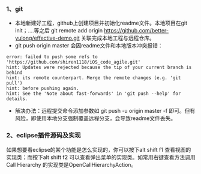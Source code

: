 ### 1、git 
- 本地新建好工程，github上创建项目并初始化readme文件。本地项目在git init；....等之后 git remote add origin https://github.com/better-yulong/effective-demo.git 关联完成本地工程与远程仓库。
- git push origin master 会因readme文件和本地版本冲突报错：
```language
error: failed to push some refs to 'https://github.com/shiren1118/iOS_code_agile.git'
hint: Updates were rejected because the tip of your current branch is behind
hint: its remote counterpart. Merge the remote changes (e.g. 'git pull')
hint: before pushing again.
hint: See the 'Note about fast-forwards' in 'git push --help' for details.
```
- 解决办法：远程提交命令添加参数如 git push -u origin master -f  即可。但有风险，即使用本地分支强制覆盖远程分支，会导致readme文件丢失。

### 2、eclipse插件源码及实现
如果想要看eclipse的某个功能是怎么实现的，你可以按下alt shift f1 查看视图的实现类；而按下alt shift f2 可以查看弹出菜单的实现类。如常用右键查看方法调用 Call Hierarchy 的实现类是OpenCallHierarchyAction。